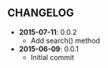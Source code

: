 CHANGELOG
---------
- **2015-07-11**: 0.0.2
  - Add search() method
- **2015-06-09**: 0.0.1
  - Initial commit
